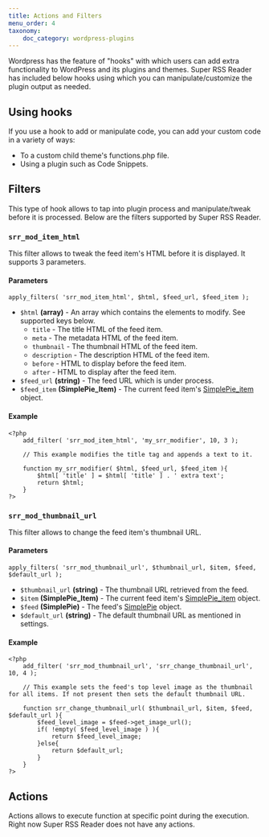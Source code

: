 ```yaml
---
title: Actions and Filters
menu_order: 4
taxonomy:
    doc_category: wordpress-plugins
---
```


Wordpress has the feature of "hooks" with which users can add extra functionality to WordPress and its plugins and themes. Super RSS Reader has included below hooks using which you can manipulate/customize the plugin output as needed.

## Using hooks

If you use a hook to add or manipulate code, you can add your custom code in a variety of ways:

* To a custom child theme's functions.php file.
* Using a plugin such as Code Snippets.

## Filters

This type of hook allows to tap into plugin process and manipulate/tweak before it is processed. Below are the filters supported by Super RSS Reader.

### `srr_mod_item_html`

This filter allows to tweak the feed item's HTML before it is displayed. It supports 3 parameters.

#### Parameters

    apply_filters( 'srr_mod_item_html', $html, $feed_url, $feed_item );

* `$html` __(array)__ - An array which contains the elements to modify. See supported keys below.
    * `title` - The title HTML of the feed item.
    * `meta` - The metadata HTML of the feed item.
    * `thumbnail` - The thumbnail HTML of the feed item.
    * `description` - The description HTML of the feed item.
    * `before` - HTML to display before the feed item.
    * `after` - HTML to display after the feed item.
* `$feed_url` __(string)__ - The feed URL which is under process.
* `$feed_item` __(SimplePie_Item)__ - The current feed item's [SimplePie_item](http://simplepie.org/wiki/reference/simplepie_item/start) object.

#### Example

    <?php
        add_filter( 'srr_mod_item_html', 'my_srr_modifier', 10, 3 );

        // This example modifies the title tag and appends a text to it.

        function my_srr_modifier( $html, $feed_url, $feed_item ){
            $html[ 'title' ] = $html[ 'title' ] . ' extra text';
            return $html;
        }
    ?>

### `srr_mod_thumbnail_url`

This filter allows to change the feed item's thumbnail URL.

#### Parameters

    apply_filters( 'srr_mod_thumbnail_url', $thumbnail_url, $item, $feed, $default_url );

* `$thumbnail_url` __(string)__ - The thumbnail URL retrieved from the feed.
* `$item` __(SimplePie_Item)__ - The current feed item's [SimplePie_item](http://simplepie.org/wiki/reference/simplepie_item/start) object.
* `$feed` __(SimplePie)__ - The feed's [SimplePie](http://simplepie.org/api/class-SimplePie.html) object.
* `$default_url` __(string)__ - The default thumbnail URL as mentioned in settings.

#### Example

    <?php
        add_filter( 'srr_mod_thumbnail_url', 'srr_change_thumbnail_url', 10, 4 );

        // This example sets the feed's top level image as the thumbnail for all items. If not present then sets the default thumbnail URL.

        function srr_change_thumbnail_url( $thumbnail_url, $item, $feed, $default_url ){
            $feed_level_image = $feed->get_image_url();
            if( !empty( $feed_level_image ) ){
                return $feed_level_image;
            }else{
                return $default_url;
            }
        }
    ?>

## Actions

Actions allows to execute function at specific point during the execution. Right now Super RSS Reader does not have any actions.